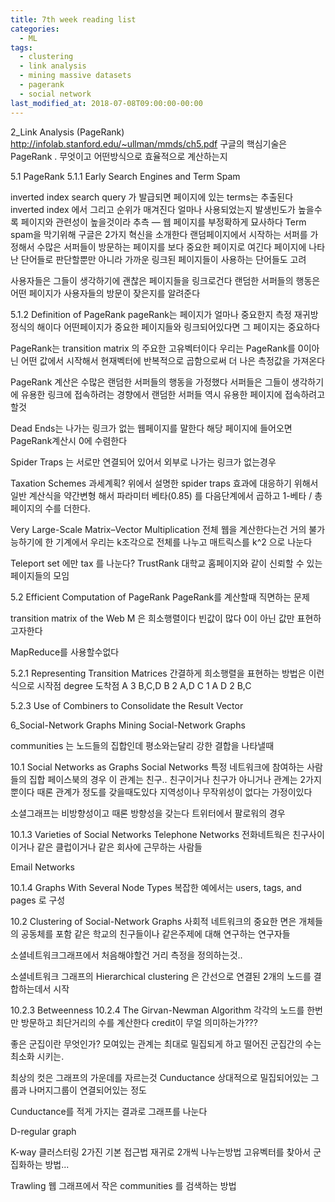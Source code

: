 ```yaml
---
title: 7th week reading list
categories:
  - ML
tags:
  - clustering 
  - link analysis
  - mining massive datasets
  - pagerank
  - social network
last_modified_at: 2018-07-08T09:00:00-00:00
---
```


2_Link Analysis (PageRank)
http://infolab.stanford.edu/~ullman/mmds/ch5.pdf
구글의 핵심기술은 PageRank . 무엇이고 어떤방식으로 효율적으로 계산하는지

5.1 PageRank 
5.1.1 Early Search Engines and Term Spam 

inverted index 
search query 가 발급되면 페이지에 있는 terms는 추출된다 inverted index 에서
그리고 순위가 매겨진다 얼마나 사용되었는지
발생빈도가 높을수록 페이지와 관련성이 높을것이라 추측
— 웹 페이지를 부정확하게 묘사하다
Term spam을 막기위해 구글은 2가지 혁신을 소개한다
랜덤페이지에서 시작하는 서퍼를 가정해서 수많은 서퍼들이 방문하는 페이지를
보다 중요한 페이지로 여긴다
페이지에 나타난 단어들로 판단할뿐만 아니라 가까운 링크된 페이지들이 사용하는 단어들도 고려

사용자들은 그들이 생각하기에 괜찮은 페이지들을 링크로건다
랜덤한 서퍼들의 행동은 어떤 페이지가 사용자들의 방문이 잦은지를 알려준다


5.1.2 Definition of PageRank 
pageRank는 페이지가 얼마나 중요한지 측정
재귀방정식의 해이다 어떤페이지가 중요한 페이지들와 링크되어있다면 그 페이지는 중요하다

PageRank는 transition matrix 의 주요한 고유벡터이다
우리는 PageRank를 0이아닌 어떤 값에서 시작해서 현재벡터에 반복적으로 곱함으로써 더 나은 측정값을 가져온다

PageRank 계산은 수많은 랜덤한 서퍼들의 행동을 가정했다 서퍼들은 그들이 생각하기에 유용한 링크에 접속하려는 경향에서 랜덤한 서퍼들 역시 유용한 페이지에 접속하려고 할것

Dead Ends는 나가는 링크가 없는 웹페이지를 말한다
해당 페이지에 들어오면 PageRank계산시 0에 수렴한다

Spider Traps 는 서로만 연결되어 있어서 외부로 나가는 링크가 없는경우

Taxation Schemes 과세계획? 위에서 설명한 spider traps 효과에 대응하기 위해서
일반 계산식을 약간변형 해서 파라미터 베타(0.85) 를 다음단계에서 곱하고
1-베타 / 총 페이지의 수를 더한다.

Very Large-Scale Matrix–Vector Multiplication 
전체 웹을 계산한다는건 거의 불가능하기에 한 기계에서
우리는 k조각으로 전체를 나누고 매트릭스를 k^2 으로 나눈다

Teleport set 에만 tax 를 나눈다?
TrustRank 대학교 홈페이지와 같이 신뢰할 수 있는 페이지들의 모임

5.2 Efficient Computation of PageRank 
PageRank를 계산할때 직면하는 문제

transition matrix of the Web M 은 희소행렬이다 빈값이 많다
0이 아닌 값만 표현하고자한다

MapReduce를 사용할수없다

5.2.1 Representing Transition Matrices 
간결하게 희소행렬을 표현하는 방법은 이런식으로
시작점 degree 도착점
A 3 B,C,D
B 2 A,D
C 1 A
D 2 B,C

5.2.3 Use of Combiners to Consolidate the Result Vector 


6_Social-Network Graphs
Mining Social-Network Graphs 

communities 는 노드들의 집합인데 평소와는달리 강한 결합을 나타낼때

10.1 Social Networks as Graphs 
Social Networks
특정 네트워크에 참여하는 사람들의 집합
페이스북의 경우 이 관계는 친구.. 친구이거나 친구가 아니거나 관계는 2가지뿐이다
때론 관계가 정도를 갖을때도있다 
지역성이나 무작위성이 없다는 가정이있다

소셜그래프는 비방향성이고 때론 방향성을 갖는다 트위터에서 팔로워의 경우

10.1.3 Varieties of Social Networks 
Telephone Networks 
전화네트웍은 친구사이이거나 같은 클럽이거나 같은 회사에 근무하는 사람들

Email Networks 

10.1.4 Graphs With Several Node Types 
복잡한 예에서는 users, tags, and pages 로 구성

10.2 Clustering of Social-Network Graphs 
사회적 네트워크의 중요한 면은 개체들의 공동체를 포함
같은 학교의 친구들이나 같은주제에 대해 연구하는 연구자들

소셜네트워크그래프에서 처음해야할건
거리 측정을 정의하는것..

소셜네트워크 그래프의 Hierarchical clustering 은 
간선으로 연결된 2개의 노드를 결합하는데서 시작

10.2.3 Betweenness 
10.2.4 The Girvan-Newman Algorithm 
각각의 노드를 한번만 방문하고 최단거리의 수를 계산한다
credit이 무얼 의미하는가???


좋은 군집이란 무엇인가?
모여있는 관계는 최대로 밀집되게 하고 떨어진 군집간의 수는 최소화 시키는.

최상의 컷은 그래프의 가운데를 자르는것
Cunductance 
상대적으로 밀집되어있는 그룹과 나머지그룹이 연결되어있는 정도

Cunductance를 적게 가지는 결과로 그래프를 나눈다

D-regular graph

K-way 클러스터링
2가진 기본 접근법
재귀로 2개씩 나누는방법
고유벡터를 찾아서 군집화하는 방법...

Trawling 
웹 그래프에서 작은 communities 를 검색하는 방법

